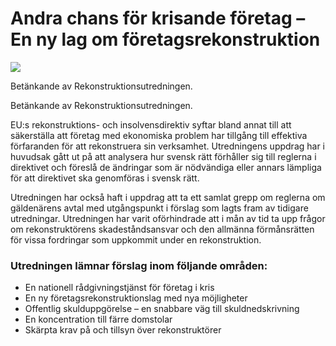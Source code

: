 # Andra chans för krisande företag – En ny lag om företagsrekonstruktion

![](/contentassets/54b617e6fd194dedb4bbeb78a0e97ac0/sou-2021-12-omslag.jpg?width=150&quality=85)

Betänkande av Rekonstruktionsutredningen.

Betänkande av Rekonstruktionsutredningen.

EU:s rekonstruktions- och insolvens­direktiv syftar bland annat till att säkerställa att företag med ekono­miska problem har tillgång till effektiva förfaranden för att rekon­struera sin verk­samhet. Utred­ningens uppdrag har i huvudsak gått ut på att analy­sera hur svensk rätt förhåller sig till reglerna i direktivet och föreslå de ändringar som är nöd­vändiga eller annars lämpliga för att direktivet ska genom­föras i svensk rätt.

Utredningen har också haft i uppdrag att ta ett samlat grepp om reglerna om gälde­närens avtal med utgångs­punkt i förslag som lagts fram av tidigare utred­ningar. Utred­ningen har varit oförhind­rade att i mån av tid ta upp frågor om rekonstruk­törens skade­stånds­ansvar och den allmänna förmåns­rätten för vissa ford­ringar som upp­kommit under en rekonstruktion.

### Utredningen lämnar förslag inom följande områden:

* En nationell råd­givnings­tjänst för företag i kris
* En ny företags­rekonstruk­tionslag med nya möjlig­heter
* Offentlig skuld­upp­görelse – en snabbare väg till skuld­ned­skriv­ning
* En koncentration till färre domstolar
* Skärpta krav på och tillsyn över rekon­struktörer

